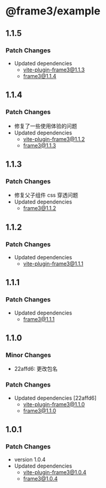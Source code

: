 # @frame3/example

## 1.1.5

### Patch Changes

- Updated dependencies
  - vite-plugin-frame3@1.1.3
  - frame3@1.1.4

## 1.1.4

### Patch Changes

- 修复了一些使用体验的问题
- Updated dependencies
  - vite-plugin-frame3@1.1.2
  - frame3@1.1.3

## 1.1.3

### Patch Changes

- 修复父子组件 css 穿透问题
- Updated dependencies
  - frame3@1.1.2

## 1.1.2

### Patch Changes

- Updated dependencies
  - vite-plugin-frame3@1.1.1

## 1.1.1

### Patch Changes

- Updated dependencies
  - frame3@1.1.1

## 1.1.0

### Minor Changes

- 22affd6: 更改包名

### Patch Changes

- Updated dependencies [22affd6]
  - vite-plugin-frame3@1.1.0
  - frame3@1.1.0

## 1.0.1

### Patch Changes

- version 1.0.4
- Updated dependencies
  - vite-plugin-frame3@1.0.4
  - frame3@1.0.4

